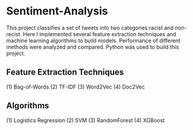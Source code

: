 # Sentiment-Analysis

This project classifies a set of tweets into two categories:racist and non-recist. 
Here I implemented several feature extraction techniques and machine learning algorithms to build models. 
Performance of different methods were analyzed and compared. Python was used to build this project.

## Feature Extraction Techniques ##

  (1) Bag-of-Words
  (2) TF-IDF
  (3) Word2Vec
  (4) Doc2Vec

## Algorithms ##

  (1) Logistics Regression
  (2) SVM
  (3) RandomForest
  (4) XGBoost

